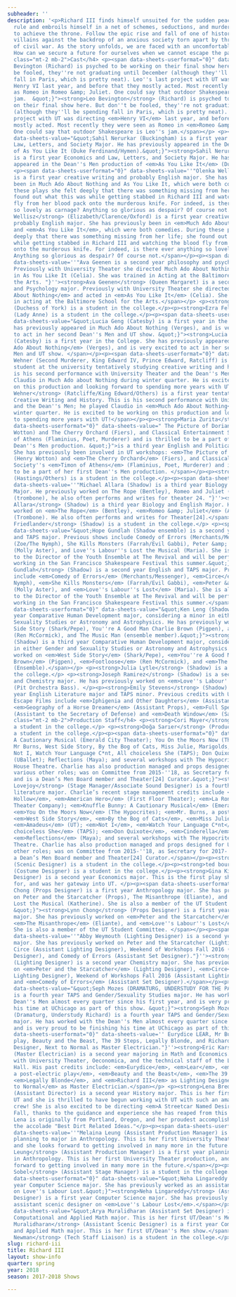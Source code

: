 ```yaml
---
subheader: ''
description: '<p>Richard III finds himself unsuited for the sudden peace of his brother’s
  rule and embroils himself in a net of schemes, seductions, and murders in order
  to achieve the throne. Follow the epic rise and fall of one of history’s most notorious
  villains against the backdrop of an anxious society torn apart by three decades
  of civil war. As the story unfolds, we are faced with an uncomfortable question:
  How can we secure a future for ourselves when we cannot escape the past?</p><h4
  class="mt-2 mb-2">Cast</h4> <p><span data-sheets-userformat="0}" data-sheets-value="&quot;Leo
  Bevington (Richard) is psyched to be working on their final show here. But don''t
  be fooled, they''re not graduating until December (although they''ll be spending
  fall in Paris, which is pretty neat). Leo''s last project with UT was directing
  Henry VI last year, and before that they mostly acted. Most recently they were seen
  as Romeo in Romeo &amp; Juliet. One could say that outdoor Shakespeare is Leo''s
  jam.  &quot;}"><strong>Leo Bevington</strong> (Richard) is psyched to be working
  on their final show here. But don''t be fooled, they''re not graduating until December
  (although they''ll be spending fall in Paris, which is pretty neat). Leo''s last
  project with UT was directing <em>Henry VI</em> last year, and before that they
  mostly acted. Most recently they were seen as Romeo in <em>Romeo &amp; Juliet</em>.
  One could say that outdoor Shakespeare is Leo''s jam.</span></p> <p><span data-sheets-userformat="0}"
  data-sheets-value="&quot;Sahil Nerurkar (Buckingham) is a first year Economics and
  Law, Letters, and Society Major. He has previously appeared in the Dean''s Men production
  of As You Like It (Duke Ferdinand/Hymen).&quot;}"><strong>Sahil Nerurkar </strong>(Buckingham)
  is a first year Economics and Law, Letters, and Society Major. He has previously
  appeared in the Dean''s Men production of <em>As You Like It</em> (Duke Ferdinand/Hymen).</span></p>
  <p><span data-sheets-userformat="0}" data-sheets-value=''"Olenka Wellisz (Elizabeth/Clarence/Oxford)
  is a first year creative writing and probably English major. She has previously
  been in Much Ado About Nothing and As You Like It, which were both comedies. During
  these plays she felt deeply that there was something missing from her life; she
  found out what this was while getting stabbed in Richard III and watching the blood
  fly from her blood pack onto the murderous knife. For indeed, is there ever anything
  so lovely as carnage? Anything so glorious as despair? Of course not."}''><strong>Olenka
  Wellisz</strong> (Elizabeth/Clarence/Oxford) is a first year creative writing and
  probably English major. She has previously been in <em>Much Ado About Nothing</em>
  and <em>As You Like It</em>, which were both comedies. During these plays she felt
  deeply that there was something missing from her life; she found out what this was
  while getting stabbed in Richard III and watching the blood fly from her blood pack
  onto the murderous knife. For indeed, is there ever anything so lovely as carnage?
  Anything so glorious as despair? Of course not.</span></p><p><span data-sheets-userformat="0}"
  data-sheets-value=''"Ava Geenen is a second year philosophy and psychology major.
  Previously with University Theater she directed Much Ado About Nothing and acted
  in As You Like It (Celia). She was trained in Acting at the Baltimore School for
  the Arts. "}''><strong>Ava Geenen</strong> (Queen Margaret) is a second year Philosophy
  and Psychology major. Previously with University Theater she directed <em>Much Ado
  About Nothing</em> and acted in <em>As You Like It</em> (Celia). She was trained
  in acting at the Baltimore School for the Arts.</span></p> <p><strong>Tempest Wisdom</strong>
  (Duchess of York) is a student in the college.</p><p><strong>Ezra Feldman</strong>
  (Lady Anne) is a student in the college.</p><p><span data-sheets-userformat="0}"
  data-sheets-value="&quot;Lucia Geng (Catesby) is a first year in the College. She
  has previously appeared in Much Ado About Nothing (Verges), and is very excited
  to act in her second Dean''s Men and UT show. &quot;}"><strong>Lucia Geng</strong>
  (Catesby) is a first year in the College. She has previously appeared in <em>Much
  Ado About Nothing</em> (Verges), and is very excited to act in her second Dean''s
  Men and UT show. </span></p><p><span data-sheets-userformat="0}" data-sheets-value="&quot;Leo
  Wehner (Second Murderer, King Edward IV, Prince Edward, Ratcliff) is a first year
  student at the university tentatively studying creative writing and history. This
  is his second performance with University Theater and the Dean''s Men; he played
  Claudio in Much Ado about Nothing during winter quarter. He is excited to be working
  on this production and looking forward to spending more years with UT!&quot;}"><strong>Leo
  Wehner</strong> (Ratcliffe/King Edward/Others) is a first year tentatively studying
  Creative Writing and History. This is his second performance with University Theater
  and the Dean''s Men; he played Claudio in <em>Much Ado About Nothing</em> during
  winter quarter. He is excited to be working on this production and looking forward
  to spending more years with UT!</span></p><p><strong>Maria Zurita</strong> (Grey/Tyrell/Others) <span
  data-sheets-userformat="0}" data-sheets-value=" The Picture of Dorian Gray (Henry
  Wotton) and The Cherry Orchard (Fiers), and Classical Entertainment Society''s Timon
  of Athens (Flaminius, Poet, Murderer) and is thrilled to be a part of her first
  Dean''s Men production. &quot;}">is a third year English and Political Science major.
  She has previously been involved in UT workshops: <em>The Picture of Dorian Gray</em>
  (Henry Wotton) and <em>The Cherry Orchard</em> (Fiers), and Classical Entertainment
  Society''s <em>Timon of Athens</em> (Flaminius, Poet, Murderer) and is thrilled
  to be a part of her first Dean''s Men production. </span></p><p><strong>Gowri Rao</strong>
  (Hastings/Others) is a student in the college.</p><p><span data-sheets-userformat="0}"
  data-sheets-value=''"Michael Allara (Shadow) is a third year Biology and English
  Major. He previously worked on The Rope (Bentley), Romeo and Juliet (ASM), and Urinetown
  (trombone), he also often performs and writes for theater 24. "}''><strong>Michael
  Allara</strong> (Shadow) is a third year Biology and English Major. He previously
  worked on <em>The Rope</em> (Bentley), <em>Romeo &amp; Juliet</em> (ASM), and <em>Urinetown</em>
  (Trombone). He also often performs and writes for Theater[24].</span></p><p><strong>Noah
  Friedlander</strong> (Shadow) is a student in the college.</p> <p><span data-sheets-userformat="0}"
  data-sheets-value="&quot;Hope Gundlah (Shadow ensemble) is a second year English
  and TAPS major. Previous shows include Comedy of Errors (Merchants/Messenger), Circe
  (Zoe/The Nymph), She Kills Monsters (Farrah/Evil Gabbi), Peter &amp; The Starcatcher
  (Molly Aster), and Love''s Labour''s Lost the Musical (Maria). She is also the Assistant
  to the Director of the Youth Ensemble at The Revival and will be performing and
  working in the San Francisco Shakespeare Festival this summer.&quot;}"><strong>Hope
  Gundlah</strong> (Shadow) is a second year English and TAPS major. Previous shows
  include <em>Comedy of Errors</em> (Merchants/Messenger), <em>Circe</em> (Zoe/The
  Nymph), <em>She Kills Monsters</em> (Farrah/Evil Gabbi), <em>Peter &amp; The Starcatcher</em>
  (Molly Aster), and <em>Love''s Labour''s Lost</em> (Maria). She is also the Assistant
  to the Director of the Youth Ensemble at The Revival and will be performing and
  working in the San Francisco Shakespeare Festival this summer.</span></p> <p><span
  data-sheets-userformat="0}" data-sheets-value="&quot;Ken Leng (Shadow) is a third
  year Comparative Human Development major, considering a minor in either Gender and
  Sexuality Studies or Astronomy and Astrophysics. He has previously worked on West
  Side Story (Shark/Pepe), You''re A Good Man Charlie Brown (Pigpen), and Footloose
  (Ren McCormick), and The Music Man (ensemble member).&quot;}"><strong>Ken Leng</strong>
  (Shadow) is a third year Comparative Human Development major, considering a minor
  in either Gender and Sexuality Studies or Astronomy and Astrophysics. He has previously
  worked on <em>West Side Story</em> (Shark/Pepe), <em>You''re A Good Man Charlie
  Brown</em> (Pigpen), <em>Footloose</em> (Ren McCormick), and <em>The Music Man</em>
  (Ensemble).</span></p> <p><strong>Julia Lytle</strong> (Shadow) is a student in
  the college.</p> <p><strong>Joseph Ramirez</strong> (Shadow) is a second year Biochemistry
  and Chemistry major. He has previously worked on <em>Love''s Labour''s Lost</em>
  (Pit Orchestra Bass). </p><p><strong>Emily Stevens</strong> (Shadow) is a second
  year English Literature major and TAPS minor. Previous credits with UT and Fire
  Escape Films include <em>Iphigenia and Other Daughters</em> (Assistant Costumes),
  <em>Geography of a Horse Dreamer</em> (Assistant Props), <em>Full Spectrum Dominance</em>
  (Assistant to the Secretary of Defense) and <em>Death Window</em> (Salon Receptonist).</p><h4
  class="mt-2 mb-2">Production Staff</h4> <p><strong>Cori Mayer</strong> (Director) is
  a student in the college.</p> <p><strong>Doğa Sarıer</strong> (Production Manager) is
  a student in the college.</p><p><span data-sheets-userformat="0}" data-sheets-value="
  A Cautionary Musical (Emerald City Theater); You On the Moors Now (The Hypocrites);
  Mr Burns, West Side Story, By the Bog of Cats, Miss Julie, Marigolds, Amadeus (UT);
  Not I, Watch Your Language C*nt, All choiceless She (TAPS); Don Quixote, Cinderella
  (UBallet); Reflections (Maya); and several workshops with The Hypocrites and The
  House Theatre. Charlie has also production managed and props designed for UT, among
  various other roles; was on Committee from 2015-''18, as Secretary for 2017-''18;
  and is a Dean’s Men Board member and Theater[24] Curator.&quot;}"><strong>Charlie
  Lovejoy</strong> (Stage Manager/Associate Sound Designer) is a fourth year English
  literature major. Charlie’s recent stage management credits include <em>Two Mile
  Hollow</em>, <em>American Hero</em> (First Floor Theater); <em>La Ronde</em> (American
  Theater Company); <em>Knuffle Bunny: A Cautionary Musical</em> (Emerald City Theater);
  <em>You On the Moors Now</em> (The Hypocrites); <em>Mr. Burns, a post-electric play</em>,
  <em>West Side Story</em>, <em>By the Bog of Cats</em>, <em>Miss Julie</em>, <em>Marigolds</em>,
  <em>Amadeus</em> (UT); <em>Not I</em>, <em>Watch Your Language C*nt</em>, <em>All
  choiceless She</em> (TAPS); <em>Don Quixote</em>, <em>Cinderella</em> (UBallet);
  <em>Reflections</em> (Maya); and several workshops with The Hypocrites and The House
  Theatre. Charlie has also production managed and props designed for UT, among various
  other roles; was on Committee from 2015-''18, as Secretary for 2017-''18; and is
  a Dean’s Men Board member and Theater[24] Curator.</span></p><p><strong>Maxine King</strong>
  (Scenic Designer) is a student in the college.</p><p><strong>ted bourget</strong>
  (Costume Designer) is a student in the college.</p><p><strong>Gina Kim</strong> (Costume
  Designer) is a second year Economics major. This is the first play she has designed
  for, and was her gateway into UT. </p><p><span data-sheets-userformat="0}" data-sheets-value="&quot;Lynn
  Chong (Props Designer) is a first year Anthropology major. She has previously worked
  on Peter and the Starcatcher (Props), The Misanthrope (Eliante), and Love''s Labour''s
  Lost the Musical (Katherine). She is also a member of the UT Student Committee.
  &quot;}"><strong>Lynn Chong</strong> (Props Designer) is a first year Anthropology
  major. She has previously worked on <em>Peter and the Starcatcher</em> (Props),
  <em>The Misanthrope</em> (Eliante), and <em>Love''s Labour''s Lost</em> (Katherine).
  She is also a member of the UT Student Committee. </span></p><p><span data-sheets-userformat="0}"
  data-sheets-value=''"Abby Weymouth (Lighting Designer) is a second year Chemistry
  major. She has previously worked on Peter and the Starcatcher (Lighting Designer),
  Circe (Assistant Lighting Designer), Weekend of Workshops Fall 2016 (Assistant Lighting
  Designer), and Comedy of Errors (Assistant Set Designer)."}''><strong>Abby Weymouth</strong>
  (Lighting Designer) is a second year Chemistry major. She has previously worked
  on <em>Peter and the Starcatcher</em> (Lighting Designer), <em>Circe</em> (Assistant
  Lighting Designer), Weekend of Workshops Fall 2016 (Assistant Lighting Designer),
  and <em>Comedy of Errors</em> (Assistant Set Designer).</span></p><p><span data-sheets-userformat="0}"
  data-sheets-value="&quot;Seph Mozes (DRAMATURG, UNDERSTUDY FOR THE PART OF RICHARD)
  is a fourth year TAPS and Gender/Sexuality Studies major. He has worked with the
  Dean''s Men almost every quarter since his first year, and is very proud to be finishing
  his time at UChicago as part of this show. &quot;}"><strong>Seph Mozes</strong>
  (Dramaturg, Understudy Richard) is a fourth year TAPS and Gender/Sexuality Studies
  major. He has worked with the Dean''s Men almost every quarter since his first year,
  and is very proud to be finishing his time at UChicago as part of this show.</span></p><p><span
  data-sheets-userformat="0}" data-sheets-value='' Eurydice LEAR, Mr Burns, a post-electric
  play, Beauty and the Beast, The 39 Steps, Legally Blonde, and Richard III as Lighting
  Designer, Next to Normal as Master Electrician."}''><strong>Eric Karsten</strong>
  (Master Electrician) is a second year majoring in Math and Economics. He is involved
  with University Theater, Oeconomica, and the technical staff of the Logan Performance
  Hall. His past credits include: <em>Eurydice</em>, <em>Lear</em>, <em>Mr. Burns,
  a post-electric play</em>, <em>Beauty and the Beast</em>, <em>The 39 Steps</em>,
  <em>Legally Blonde</em>, and <em>Richard III</em> as Lighting Designer, <em>Next
  to Normal</em> as Master Electrician.</span></p> <p><strong>Lena Breda</strong>
  (Assistant Director) is a second year History major. This is her first show with
  UT and she is thrilled to have begun working with UT with such an amazing cast and
  crew! She is also excited to be directing <em>A Streetcar Named Desire</em> in the
  Fall, thanks to the guidance and experience she has reaped from this production.
  Lena is originally from Portland, Oregon, and her proudest accomplishment is winning
  the accolade "Best Dirt Related Ideas."</p><p><span data-sheets-userformat="0}"
  data-sheets-value=''"Melaina Leung (Assistant Production Manager) is a first-year
  planning to major in Anthropology. This is her first University Theater production,
  and she looks forward to getting involved in many more in the future."}''><strong>Melaina
  Leung</strong> (Assistant Production Manager) is a first year planning to major
  in Anthropology. This is her first University Theater production, and she looks
  forward to getting involved in many more in the future.</span></p><p><strong>Sam
  Sobel</strong> (Assistant Stage Manager) is a student in the college.</p><p><span
  data-sheets-userformat="0}" data-sheets-value="&quot;Neha Lingareddy is a first
  year Computer Science major. She has previously worked as an assistant scenic designer
  on Love''s Labour Lost.&quot;}"><strong>Neha Lingareddy</strong> (Assistant Scenic
  Designer) is a first year Computer Science major. She has previously worked as an
  assistant scenic designer on <em>Love''s Labour Lost</em>.</span></p> <p><span data-sheets-userformat="0}"
  data-sheets-value="&quot;Arya Muralidharan (Assistant Set Designer) is a first-year
  Computational and Applied Math major. This is her first UT/Dean''s Men show.&quot;}"><strong>Arya
  Muralidharan</strong> (Assistant Scenic Designer) is a first year Computational
  and Applied Math major. This is her first UT/Dean''s Men show.</span></p><p><strong>Isaiah
  Newman</strong> (Tech Staff Liaison) is a student in the college.</p>'
slug: richard-iii
title: Richard III
layout: show-info
quarter: spring
year: 2018
season: 2017-2018 Shows

---
```

